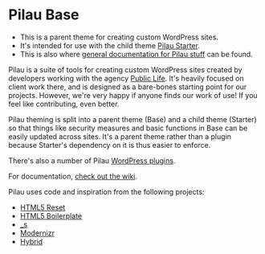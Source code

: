 Pilau Base
=======

* This is a parent theme for creating custom WordPress sites.
* It's intended for use with the child theme [Pilau Starter](https://github.com/pilau/starter).
* This is also where [general documentation for Pilau stuff](https://github.com/pilau/base/wiki) can be found.

Pilau is a suite of tools for creating custom WordPress sites created by developers working with the agency [Public Life](http://www.publiclife.co.uk/). It's heavily focused on client work there, and is designed as a bare-bones starting point for our projects. However, we're very happy if anyone finds our work of use! If you feel like contributing, even better.

Pilau theming is split into a parent theme (Base) and a child theme (Starter) so that things like security measures and basic functions in Base can be easily updated across sites. It's a parent theme rather than a plugin because Starter's dependency on it is thus easier to enforce.

There's also a number of Pilau [WordPress plugins](https://github.com/pilau/base/wiki/Pilau-plugins).

For documentation, [check out the wiki](https://github.com/pilau/base/wiki).

Pilau uses code and inspiration from the following projects:

* [HTML5 Reset](https://github.com/murtaugh/HTML5-Reset)
* [HTML5 Boilerplate](https://github.com/h5bp/html5-boilerplate)
* [_s](https://github.com/Automattic/_s)
* [Modernizr](https://github.com/Modernizr/Modernizr)
* [Hybrid](https://github.com/justintadlock/hybrid-core)
